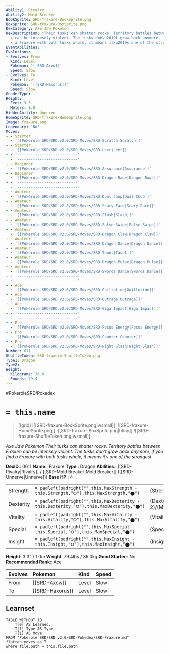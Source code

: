 ```yaml
---
Ability1: Rivalry
Ability2: Mold Breaker
BookSprite: SRD-fraxure-BookSprite.png
BoxSprite: SRD-fraxure-BoxSprite.png
DexCategory: Axe Jaw Pokemon
DexDescription: "Their tusks can shatter rocks. Territory battles between Fraxure\
  \ can be intensely violent. The tusks don\u2019t grow back anymore, if you find\
  \ a Fraxure with both tusks whole, it means it\u2019s one of the strongest."
EventAbilities: ''
Evolutions:
- Evolves: From
  Kind: Level
  Pokemon: '[[SRD-Axew]]'
  Speed: Slow
- Evolves: To
  Kind: Level
  Pokemon: '[[SRD-Haxorus]]'
  Speed: Slow
GenderType: ''
Height:
  Feet: 3.3
  Meters: 1.0
HiddenAbility: Unnerve
HomeSprite: SRD-fraxure-HomeSprite.png
Image: fraxure.png
Legendary: 'No'
Moves:
- - Starter
  - '[[Pokerole SRD/SRD v2.0/SRD-Moves/SRD-Scratch|Scratch]]'
- - Starter
  - '[[Pokerole SRD/SRD v2.0/SRD-Moves/SRD-Leer|Leer]]'
- - '---------------------------'
  - '---------------------------'
- - Beginner
  - '[[Pokerole SRD/SRD v2.0/SRD-Moves/SRD-Assurance|Assurance]]'
- - Beginner
  - '[[Pokerole SRD/SRD v2.0/SRD-Moves/SRD-Dragon Rage|Dragon Rage]]'
- - '---------------------------'
  - '---------------------------'
- - Amateur
  - '[[Pokerole SRD/SRD v2.0/SRD-Moves/SRD-Dual Chop|Dual Chop]]'
- - Amateur
  - '[[Pokerole SRD/SRD v2.0/SRD-Moves/SRD-Scary Face|Scary Face]]'
- - Amateur
  - '[[Pokerole SRD/SRD v2.0/SRD-Moves/SRD-Slash|Slash]]'
- - Amateur
  - '[[Pokerole SRD/SRD v2.0/SRD-Moves/SRD-False Swipe|False Swipe]]'
- - Amateur
  - '[[Pokerole SRD/SRD v2.0/SRD-Moves/SRD-Dragon Claw|Dragon Claw]]'
- - Amateur
  - '[[Pokerole SRD/SRD v2.0/SRD-Moves/SRD-Dragon Dance|Dragon Dance]]'
- - Amateur
  - '[[Pokerole SRD/SRD v2.0/SRD-Moves/SRD-Taunt|Taunt]]'
- - Amateur
  - '[[Pokerole SRD/SRD v2.0/SRD-Moves/SRD-Dragon Pulse|Dragon Pulse]]'
- - Amateur
  - '[[Pokerole SRD/SRD v2.0/SRD-Moves/SRD-Swords Dance|Swords Dance]]'
- - '---------------------------'
  - '---------------------------'
- - Ace
  - '[[Pokerole SRD/SRD v2.0/SRD-Moves/SRD-Guillotine|Guillotine]]'
- - Ace
  - '[[Pokerole SRD/SRD v2.0/SRD-Moves/SRD-Outrage|Outrage]]'
- - Ace
  - '[[Pokerole SRD/SRD v2.0/SRD-Moves/SRD-Giga Impact|Giga Impact]]'
- - '---------------------------'
  - '---------------------------'
- - Pro
  - '[[Pokerole SRD/SRD v2.0/SRD-Moves/SRD-Focus Energy|Focus Energy]]'
- - Pro
  - '[[Pokerole SRD/SRD v2.0/SRD-Moves/SRD-Counter|Counter]]'
- - Pro
  - '[[Pokerole SRD/SRD v2.0/SRD-Moves/SRD-Night Slash|Night Slash]]'
Number: 611
ShuffleToken: SRD-fraxure-ShuffleToken.png
Type1: Dragon
Type2: ''
Weight:
  Kilograms: 36.0
  Pounds: 79.4
---
```


#PokeroleSRD/Pokedex

# `= this.name`

> [!grid]
> ![[SRD-fraxure-BookSprite.png|wsmall]]
> ![[SRD-fraxure-HomeSprite.png]]
> ![[SRD-fraxure-BoxSprite.png|htiny]]
> ![[SRD-fraxure-ShuffleToken.png|wsmall]]


*Axe Jaw Pokemon*
*Their tusks can shatter rocks. Territory battles between Fraxure can be intensely violent. The tusks don’t grow back anymore, if you find a Fraxure with both tusks whole, it means it’s one of the strongest.*

**DexID**:: 0611
**Name**:: Fraxure
**Type**:: Dragon
**Abilities**:: [[SRD-Rivalry|Rivalry]] / [[SRD-Mold Breaker|Mold Breaker]] ([[SRD-Unnerve|Unnerve]])
**Base HP**:: 4

|           |                                                                                        |                                          |
| --------- | -------------------------------------------------------------------------------------- | ---------------------------------------- |
| Strength  | `= padleft(padright("",this.MaxStrength - this.Strength,"⭘"),this.MaxStrength,"⬤")`    | (Strength::3)/(MaxStrength::6)   |
| Dexterity | `= padleft(padright("",this.MaxDexterity - this.Dexterity,"⭘"),this.MaxDexterity,"⬤")` | (Dexterity:: 2)/(MaxDexterity::4) |
| Vitality  | `= padleft(padright("",this.MaxVitality - this.Vitality,"⭘"),this.MaxVitality,"⬤")`    | (Vitality::2)/(MaxVitality::5)   |
| Special   | `= padleft(padright("",this.MaxSpecial - this.Special,"⭘"),this.MaxSpecial,"⬤")`       | (Special::1)/(MaxSpecial::3)     |
| Insight   | `= padleft(padright("",this.MaxInsight - this.Insight,"⭘"),this.MaxInsight,"⬤")`       | (Insight::2)/(MaxInsight::4)     |

**Height**: 3'3" / 1.0m
**Weight**: 79.4lbs / 36.0kg
**Good Starter**:: No
**Recommended Rank**:: Ace

| Evolves   | Pokemon         | Kind   | Speed   |
|:----------|:----------------|:-------|:--------|
| From      | [[SRD-Axew]]    | Level  | Slow    |
| To        | [[SRD-Haxorus]] | Level  | Slow    |

## Learnset

```dataview
TABLE WITHOUT ID
    T[0] AS Learned,
    T[1].Type AS Type,
    T[1] AS Move
FROM "Pokerole SRD/SRD v2.0/SRD-Pokedex/SRD-Fraxure.md"
flatten moves as T
where file.path = this.file.path
```
